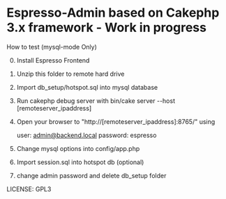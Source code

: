 # Espresso-Admin based on Cakephp 3.x framework - Work in progress

How to test (mysql-mode Only)

0. Install Espresso Frontend
1. Unzip this folder to remote hard drive
2. Import db_setup/hotspot.sql into mysql database
3. Run cakephp debug server with bin/cake server --host [remoteserver_ipaddress]
4. Open your browser to "http://[remoteserver_ipaddress]:8765/" using

   user: admin@backend.local
   password: espresso

5. Change mysql options into config/app.php
6. Import session.sql into hotspot db (optional)
8. change admin password and delete db_setup folder

LICENSE: GPL3
